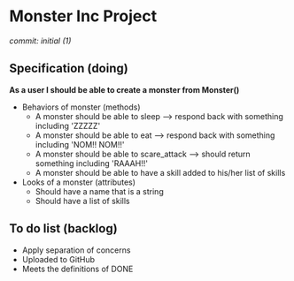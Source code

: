 # Monster Inc Project
*commit: initial (1)*

## Specification (doing)
**As a user I should be able to create a monster from Monster()**
- Behaviors of monster (methods)
    - A monster should be able to sleep --> respond back with something including 'ZZZZZ'
    - A monster should be able to eat --> respond back with something including 'NOM!! NOM!!'
    - A monster should be able to scare_attack --> should return something including 'RAAAH!!'
    - A monster should be able to have a skill added to his/her list of skills
- Looks of a monster (attributes)
    - Should have a name that is a string
    - Should have a list of skills
    
    
## To do list (backlog)
- Apply separation of concerns
- Uploaded to GitHub
- Meets the definitions of DONE
